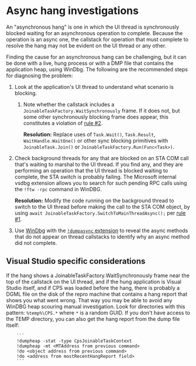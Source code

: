 # Async hang investigations

An "asynchronous hang" is one in which the UI thread is synchronously blocked waiting for an asynchronous operation to complete. Because the operation is an async one, the callstack for operation that must complete to resolve the hang may not be evident on the UI thread or any other.

Finding the cause for an asynchronous hang can be challenging, but it can be done with a live, hung process or with a DMP file that contains the application heap, using WinDbg. The following are the recommended steps for diagnosing the problem:

1. Look at the application's UI thread to understand what scenario is blocking.
   1. Note whether the callstack includes a `JoinableTaskFactory.WaitSynchronously` frame. If it does not, but some other synchronously blocking frame does appear, this constitutes a violation of [rule #2][ThreadingRules].

      **Resolution:** Replace uses of `Task.Wait()`, `Task.Result`, `WaitHandle.WaitOne()` or other sync blocking primitives with `JoinableTask.Join()` or `JoinableTaskFactory.Run(Func<Task>)`.

1. Check background threads for any that are blocked on an STA COM call that's waiting to marshal to the UI thread. If you find any, and they are performing an operation that the UI thread is blocked waiting to complete, the STA switch is probably failing. 
The Microsoft internal vsdbg extension allows you to search for such pending RPC calls using the `!ftw -rpc` command in WinDBG.

   **Resolution:** Modify the code running on the background thread to switch to the UI thread before making the call to the STA COM object, by using `await JoinableTaskFactory.SwitchToMainThreadAsync();` per [rule #1][ThreadingRules].

1. Use [WinDbg](https://docs.microsoft.com/en-us/windows-hardware/drivers/debugger/debugger-download-tools) with the [`!dumpasync` extension](dumpasync.md) to reveal the async methods that do not appear on thread callstacks to identify why an async method did not complete.

## Visual Studio specific considerations

If the hang shows a JoinableTaskFactory.WaitSynchronously frame near the top of the callstack on the UI thread, and if the hung application is Visual Studio itself, and if CPS was loaded before the hang, there is probably a DGML file on the disk of the repro machine that contains a hang report that shows you what went wrong. That way you may be able to avoid any WinDBG heap scouring manual investigation. Look for directories with this pattern: `%temp%\CPS.*` where `*` is a random GUID.
   If you don't have access to the TEMP directory, you can also get the hang report from the dump file itself:

        ```
        !dumpheap -stat -type CpsJoinableTaskContext
        !dumpheap -mt <MTAddress from previous command>
        !do <object address from previous command>
        !do <address from mostRecentHangReport field>
        ```

[WinDbg]: https://aka.ms/windbg-direct-download
[ThreadingRules]: threading_rules.md

